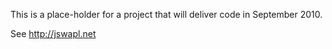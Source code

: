 This is a place-holder for a project that will deliver code in September 2010.

See http://jswapl.net
